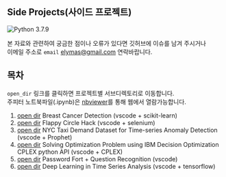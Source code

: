 ## Side Projects(사이드 프로젝트)

![Python 3.7.9](https://img.shields.io/badge/Python-3.7.9-blue.svg?style=plastic)


본 자료와 관련하여 궁금한 점이나 오류가 있다면 깃허브에 이슈를 남겨 주시거나  
이메일 주소로 `email` <elymas@gmail.com> 연락바랍니다.



## 목차

`open_dir` 링크를 클릭하면 프로젝트별 서브디렉토리로 이동합니다.   
주피터 노트북파일(.ipynb)은 [nbviewer](https://nbviewer.jupyter.org/)를 통해 웹에서 열람가능합니다.

1. [open dir](./01_breast_cancer_detection) Breast Cancer Detection (vscode + scikit-learn)
2. [open dir](./02_flappy_circle_hack) Flappy Circle Hack (vscode + selenium)
3. [open dir](./03_anomaly_detection_using_prophet) NYC Taxi Demand Dataset for Time-series Anomaly Detection (vscode + Prophet)
4. [open dir](./04_optimization_problem_solving) Solving Optimization Problem using IBM Decision Optimization CPLEX python API (vscode + CPLEX)
5. [open dir](./05_python_mini_project) Password Fort + Question Recognition (vscode)
6. [open dir](./06_dl_in_time_series_analysis) Deep Learning in Time Series Analysis (vscode + tensorflow)